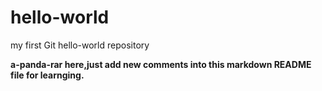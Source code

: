 # hello-world
my first Git hello-world repository

**a-panda-rar here,just add new comments into this markdown README file for learnging.**
